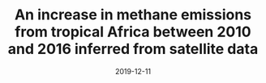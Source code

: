 ---
title: "An increase in methane emissions from tropical Africa between 2010 and 2016 inferred from satellite data"
collection: publications
permalink: /publication/2019-12-11-Lunt
date: 2019-12-11
venue: 'Atmospheric Chemistry and Physics'
paperurl: 'https://doi.org/doi:10.5194/acp-19-14721-2019'
citation: '<b>44</b> - Lunt F.M., Palmer I.P., Feng L., Taylor M.C., Boesch H. et al., An increase in methane emissions from tropical Africa between 2010 and 2016 inferred from satellite data, Atmospheric Chemistry and Physics, 19, 14721-14740, (2019-12-11). <a href="https://doi.org/doi:10.5194/acp-19-14721-2019">doi:10.5194/acp-19-14721-2019</a> (cited 8 times)

'
---